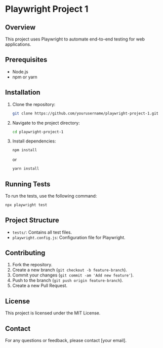 # Playwright Project 1

## Overview
This project uses Playwright to automate end-to-end testing for web applications.

## Prerequisites
- Node.js
- npm or yarn

## Installation
1. Clone the repository:
    ```sh
    git clone https://github.com/yourusername/playwright-project-1.git
    ```
2. Navigate to the project directory:
    ```sh
    cd playwright-project-1
    ```
3. Install dependencies:
    ```sh
    npm install
    ```
    or
    ```sh
    yarn install
    ```

## Running Tests
To run the tests, use the following command:
```sh
npx playwright test
```

## Project Structure
- `tests/`: Contains all test files.
- `playwright.config.js`: Configuration file for Playwright.

## Contributing
1. Fork the repository.
2. Create a new branch (`git checkout -b feature-branch`).
3. Commit your changes (`git commit -am 'Add new feature'`).
4. Push to the branch (`git push origin feature-branch`).
5. Create a new Pull Request.

## License
This project is licensed under the MIT License.

## Contact
For any questions or feedback, please contact [your email].

